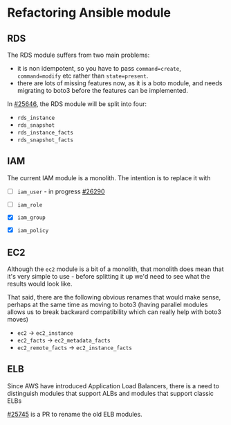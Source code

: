 # Refactoring Ansible module

## RDS

The RDS module suffers from two main problems:

* it is non idempotent, so you have to pass `command=create`,
  `command=modify` etc rather than `state=present`.
* there are lots of missing features now, as it is a boto module,
  and needs migrating to boto3 before the features can be implemented.

In [#25646](https://github.com/ansible/ansible/pull/25646),
the RDS module will be split into four:

* `rds_instance`
* `rds_snapshot`
* `rds_instance_facts`
* `rds_snapshot_facts`


## IAM

The current IAM module is a monolith. The intention is to replace it
with

* [ ] `iam_user` - in progress [#26290](https://github.com/ansible/ansible/pull/26290)
* [ ] `iam_role`
* [X] `iam_group`
* [X] `iam_policy`


## EC2

Although the `ec2` module is a bit of a monolith, that monolith does
mean that it's very simple to use - before splitting it up we'd need
to see what the results would look like.

That said, there are the following obvious renames that would make
sense, perhaps at the same time as moving to boto3 (having parallel
modules allows us to break backward compatibility which can really
help with boto3 moves)

* `ec2` → `ec2_instance`
* `ec2_facts` → `ec2_metadata_facts`
* `ec2_remote_facts` → `ec2_instance_facts`

## ELB

Since AWS have introduced Application Load Balancers, there is a need
to distinguish modules that support ALBs and modules that support classic
ELBs

[#25745](https://github.com/ansible/ansible/pull/25745) is a PR to rename
the old ELB modules.
